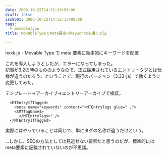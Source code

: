 ```yaml
---
date: 2006-10-22T14:52:33+09:00
draft: false
iso8601: 2006-10-22T14:52:33+09:00
tags:
  - movabletype
title: MovableTypeでmeta要素のkeywordsを書く方法

---
```


hxxk.jp - Movable Type で meta 要素に効率的にキーワードを配置

これを導入しようとしたが、エラーになってしまった。  
記事が3.2の時のもののようなので、正式採用されているエントリータグとは仕様が違うのだろう、ということで、現行のバージョン（3.33-ja）で動くように変更してみた。

テンプレート→アーカイブ→エントリーアーカイブで検証。

```xhtml
  <MTEntryIfTagged>
    <meta name="keywords" content="<MTEntryTags glue=" ,">
    <$MTTagName$>
      </MTEntryTags>" />
  </MTEntryIfTagged>
```

実際にはやっていることは同じで、単にタグの名称が違うだけという。

…しかし、SEOの方法としては見逃せない要素だと思うのだが、標準的にはmeta要素に記載されていないのが不思議。
